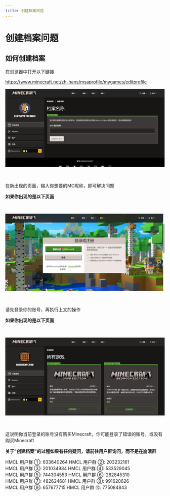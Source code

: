 ```yaml
---
title: 创建档案问题
---
```


# 创建档案问题

## 如何创建档案

在浏览器中打开以下链接

https://www.minecraft.net/zh-hans/msaprofile/mygames/editprofile

![示例](profile/1.png)

<br>

在新出现的页面，输入你想要的MC昵称，即可解决问题

**如果你出现的是以下页面**

<br>

![示例](profile/2.png)

<br>

请先登录你的账号，再执行上文的操作

**如果你出现的是以下页面**

<br>

![示例](profile/3.png)

<br>

这说明你当前登录的账号没有购买Minecraft，你可能登录了错误的账号，或没有购买Minecraft

**关于"创建档案"的过程如果有任何疑问，请前往用户群询问，而不是在崩溃群**

HMCL 用户群 ①: 633640264    HMCL 用户群 ②: 203232161<br>
HMCL 用户群 ③: 201034984    HMCL 用户群 ④: 533529045<br>
HMCL 用户群 ⑤: 744304553    HMCL 用户群 ⑥: 282845310<br>
HMCL 用户群 ⑦: 482624681    HMCL 用户群 ⑧: 991620626<br>
HMCL 用户群 ⑨: 657677715    HMCL 用户群 ⑩: 775084843<br>